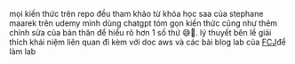 mọi kiến thức trên repo  đều tham khảo từ khóa học saa của stephane maarek trên udemy 
mình dùng chatgpt tóm gọn kiến thức cũng như thêm chỉnh sửa của bản thân để hiểu rõ hơn 1 số thứ 😅🌿.
lý thuyết bên lề giải thích khái niệm liên quan 
đi kèm với doc aws và các bài blog lab của [FCJ](https://cloudjourney.awsstudygroup.com/)để làm lab


<!-- 
[.](../) -->
